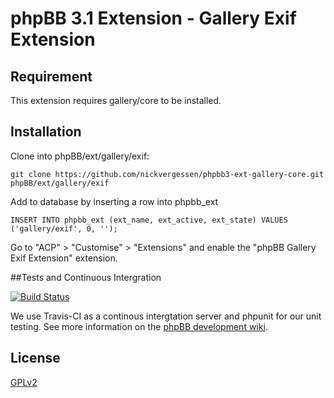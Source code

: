 # phpBB 3.1 Extension - Gallery Exif Extension

## Requirement

This extension requires gallery/core to be installed.

## Installation

Clone into phpBB/ext/gallery/exif:

    git clone https://github.com/nickvergessen/phpbb3-ext-gallery-core.git phpBB/ext/gallery/exif

Add to database by inserting a row into phpbb_ext

    INSERT INTO phpbb_ext (ext_name, ext_active, ext_state) VALUES ('gallery/exif', 0, '');

Go to "ACP" > "Customise" > "Extensions" and enable the "phpBB Gallery Exif Extension" extension.

##Tests and Continuous Intergration

[![Build Status](https://travis-ci.org/nickvergessen/phpbb3-ext-gallery-exif.png?branch=master)](https://travis-ci.org/nickvergessen/phpbb3-ext-gallery-exif)

We use Travis-CI as a continous intergtation server and phpunit for our unit testing. See more information on the [phpBB development wiki](https://wiki.phpbb.com/Unit_Tests).

## License

[GPLv2](license.txt)
